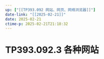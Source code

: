 ```yaml
---
up: ["[[TP393.092 网站、网页、网络浏览器]]"]
date-link: "[[2025-02-21]]"
date: 2025-02-21
ctime-p: 2025-02-21T21:18:32
---
```


# TP393.092.3 各种网站
